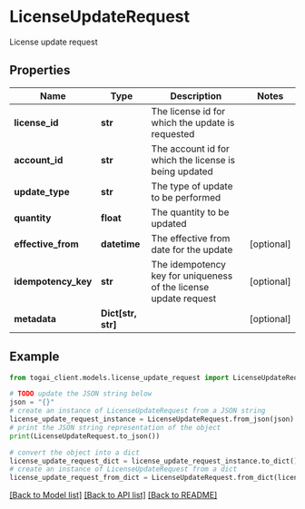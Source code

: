 # LicenseUpdateRequest

License update request

## Properties

Name | Type | Description | Notes
------------ | ------------- | ------------- | -------------
**license_id** | **str** | The license id for which the update is requested | 
**account_id** | **str** | The account id for which the license is being updated | 
**update_type** | **str** | The type of update to be performed | 
**quantity** | **float** | The quantity to be updated | 
**effective_from** | **datetime** | The effective from date for the update | [optional] 
**idempotency_key** | **str** | The idempotency key for uniqueness of the license update request | [optional] 
**metadata** | **Dict[str, str]** |  | [optional] 

## Example

```python
from togai_client.models.license_update_request import LicenseUpdateRequest

# TODO update the JSON string below
json = "{}"
# create an instance of LicenseUpdateRequest from a JSON string
license_update_request_instance = LicenseUpdateRequest.from_json(json)
# print the JSON string representation of the object
print(LicenseUpdateRequest.to_json())

# convert the object into a dict
license_update_request_dict = license_update_request_instance.to_dict()
# create an instance of LicenseUpdateRequest from a dict
license_update_request_from_dict = LicenseUpdateRequest.from_dict(license_update_request_dict)
```
[[Back to Model list]](../README.md#documentation-for-models) [[Back to API list]](../README.md#documentation-for-api-endpoints) [[Back to README]](../README.md)


